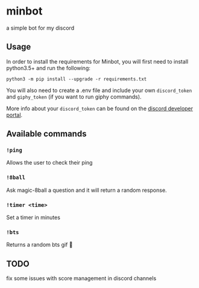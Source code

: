 # minbot

a simple bot for my discord

## Usage

In order to install the requirements for Minbot, you will first need to install python3.5+ and run the following:

`python3 -m pip install --upgrade -r requirements.txt`

You will also need to create a .env file and include your own `discord_token` and `giphy_token` (if you want to run giphy commands).

More info about your `discord_token` can be found on the [discord developer portal](https://discord.com/developers/docs/topics/oauth2#bots).

## Available commands

### `!ping`

Allows the user to check their ping

### `!8ball`

Ask magic-8ball a question and it will return a random response.

### `!timer <time>`

Set a timer in minutes

### `!bts`

Returns a random bts gif 🎉

## TODO

fix some issues with score management in discord channels
